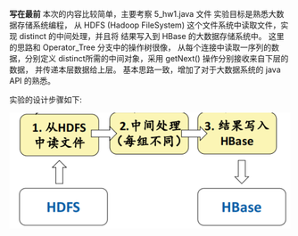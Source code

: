 **写在最前**
本次的内容比较简单，主要考察 5_hw1.java 文件
实验目标是熟悉大数据存储系统编程，
从 HDFS (Hadoop FileSystem) 这个文件系统中读取文件，实现 distinct 的中间处理，并且将
结果写入到 HBase 的大数据存储系统中。
这里的思路和 Operator_Tree 分支中的操作树很像，
从每个连接中读取一序列的数据，分别定义 distinct所需的中间对象，采用 getNext() 操作分别接收来自下层的数据，
并传递本层数据给上层。
基本思路一致，增加了对于大数据系统的 java API 的熟悉。

实验的设计步骤如下:

![producer](https://github.com/Fi-tang/database_lab/blob/Big_data_storage_programming/producer.PNG)
